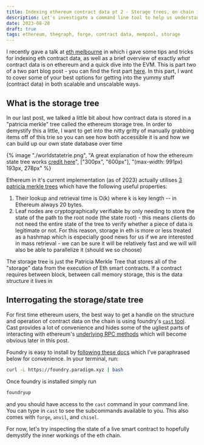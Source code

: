 ```yaml
---
title: Indexing ethereum contract data pt 2 - Storage trees, on chain inspection
description: Let's investigate a command line tool to help us understand the storage tree
date: 2023-08-28
draft: true
tags: ethereum, thegraph, forge, contract data, mempool, storage
---
```

I recently gave a talk at [eth melbourne](https://ethmelbourne.co/) in which i gave some tips and tricks for indexing eth contract data, as well as a brief overview of exactly _what_ contract data is on ethereum and a quick dive into the EVM. This is part two of a two part blog post - you can find the first part [here](https://cdrn.github.io/blog/slurpingcontractdatapt1/). In this part, I want to cover some of your best options for getting into the yummy stuff (contract data) in both scalable and unscalable ways.

## What is the storage tree
In our last post, we talked a little bit about how contract data is stored in a "patricia merkle" tree called the ethereum storage tree. In order to demystify this a little, I want to get into the nitty gritty of manually grabbing items off of this trie so you can see how both accessible it is and how we can build up our own state database over time


{% image "./worldstatetrie.png", "A great explanation of how the ethereum state tree works [credit here](https://ethereum.stackexchange.com/questions/6415/eli5-how-does-a-merkle-patricia-trie-tree-work)", ["300px", "600px"], "(max-width: 991px) 193px, 278px" %}


Ethereum in it's current implementation (as of 2023) actually utilises [3 patricia merkle trees](https://ethereum.org/en/developers/docs/data-structures-and-encoding/patricia-merkle-trie/#tries-in-ethereum) which have the following useful properties:
1. Their lookup and retrieval time is O(k) where k is key length -- in Ethereum always 20 bytes.
2. Leaf nodes are cryptographically verifiable by only needing to store the state of the path to the root node (the state root) - this means clients do not need the entire state of the tree to verify whether a piece of data is legitimate or not.
For this reason, storage in eth is more or less treated as a hashmap which is especially good news for us if we are interested in mass retrieval - we can be sure it will be relatively fast and we will will also be able to parallelize it (should we so choose)

The storage tree is just the Patricia Merkle Tree that stores all of the "storage" data from the execution of Eth smart contracts. If a contract requires between block, between call memory storage, this is the data structure it lives in

## Interrogating the storage/state tree

For first time ethereum users, the best way to get a handle on the structure and operation of contract data on the chain is using foundry's [`cast` tool](https://github.com/foundry-rs/foundry/tree/master/crates/cast). Cast provides a lot of convenience and hides some of the ugliest parts of interacting with ethereum's [underlying RPC methods](https://ethereum.org/en/developers/docs/apis/json-rpc/) which will become obvious later in this post.

Foundry is easy to install by [following these docs](https://book.getfoundry.sh/getting-started/installation) which I've paraphrased below for convenience. In your terminal, run:

```bash
curl -L https://foundry.paradigm.xyz | bash
```
Once foundry is installed simply run 
```bash
foundryup
```
and you should have access to the `cast` command in your command line. You can type in `cast` to see the subcommands available to you. This also comes with `forge`, `anvil`, and `chisel`.

For now, let's try inspecting the state of a live smart contract to hopefully demystify the inner workings of the eth chain. 

